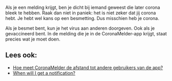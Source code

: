 Als je een melding krijgt, ben je dicht bij iemand geweest die later corona bleek te hebben. Raak dan niet in paniek: het is niet zeker dat jij corona hebt. Je hebt wel kans op een besmetting. Dus misschien heb je corona.
 
Als je besmet bent, kun je het virus aan anderen doorgeven. Ook als je gevaccineerd bent. In de melding die je in de CoronaMelder-app krijgt, staat precies wat je moet doen.

## Lees ook:
- [Hoe meet CoronaMelder de afstand tot andere gebruikers van de app?](/{{page.lang}}/faq/2-1-hoe-meet-coronamelder-de-afstand) 
- [When will I get a notification?](/{{page.lang}}/faq/1-3-wanneer-krijg-ik-een-melding)
